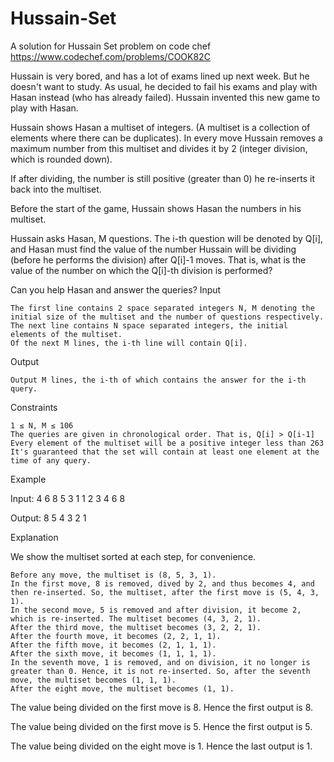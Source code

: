 # Hussain-Set
A solution for Hussain Set problem on code chef https://www.codechef.com/problems/COOK82C

Hussain is very bored, and has a lot of exams lined up next week. But he doesn't want to study. As usual, he decided to fail his exams and play with Hasan instead (who has already failed). Hussain invented this new game to play with Hasan.

Hussain shows Hasan a multiset of integers. (A multiset is a collection of elements where there can be duplicates). In every move Hussain removes a maximum number from this multiset and divides it by 2 (integer division, which is rounded down).

If after dividing, the number is still positive (greater than 0) he re-inserts it back into the multiset.

Before the start of the game, Hussain shows Hasan the numbers in his multiset.

Hussain asks Hasan, M questions. The i-th question will be denoted by Q[i], and Hasan must find the value of the number Hussain will be dividing (before he performs the division) after Q[i]-1 moves. That is, what is the value of the number on which the Q[i]-th division is performed?

Can you help Hasan and answer the queries?
Input

    The first line contains 2 space separated integers N, M denoting the initial size of the multiset and the number of questions respectively.
    The next line contains N space separated integers, the initial elements of the multiset.
    Of the next M lines, the i-th line will contain Q[i].

Output

    Output M lines, the i-th of which contains the answer for the i-th query.

Constraints

    1 ≤ N, M ≤ 106
    The queries are given in chronological order. That is, Q[i] > Q[i-1]
    Every element of the multiset will be a positive integer less than 263
    It's guaranteed that the set will contain at least one element at the time of any query.

Example

Input:
4 6
8 5 3 1
1
2
3
4
6
8

Output:
8
5
4
3
2
1

Explanation

We show the multiset sorted at each step, for convenience.

    Before any move, the multiset is (8, 5, 3, 1).
    In the first move, 8 is removed, dived by 2, and thus becomes 4, and then re-inserted. So, the multiset, after the first move is (5, 4, 3, 1).
    In the second move, 5 is removed and after division, it become 2, which is re-inserted. The multiset becomes (4, 3, 2, 1).
    After the third move, the multiset becomes (3, 2, 2, 1).
    After the fourth move, it becomes (2, 2, 1, 1).
    After the fifth move, it becomes (2, 1, 1, 1).
    After the sixth move, it becomes (1, 1, 1, 1).
    In the seventh move, 1 is removed, and on division, it no longer is greater than 0. Hence, it is not re-inserted. So, after the seventh move, the multiset becomes (1, 1, 1).
    After the eight move, the multiset becomes (1, 1).

The value being divided on the first move is 8. Hence the first output is 8.

The value being divided on the first move is 5. Hence the first output is 5.

The value being divided on the eight move is 1. Hence the last output is 1.


